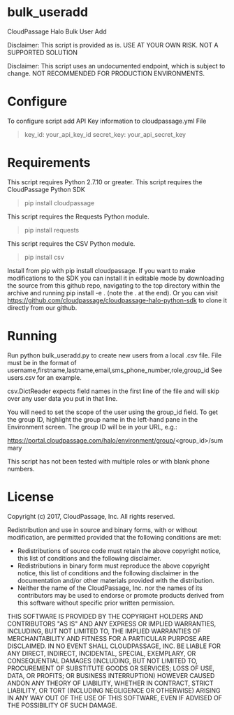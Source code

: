 # bulk_useradd
CloudPassage Halo Bulk User Add 

Disclaimer: This script is provided as is. USE AT YOUR OWN RISK.
NOT A SUPPORTED SOLUTION

Disclaimer: This script uses an undocumented endpoint, which is subject to change.
NOT RECOMMENDED FOR PRODUCTION ENVIRONMENTS.

# Configure

To configure script add API Key information to cloudpassage.yml File
>key_id: your_api_key_id
>secret_key: your_api_secret_key


# Requirements

This script requires Python 2.7.10 or greater.
This script requires the CloudPassage Python SDK
> pip install cloudpassage

This script requires the Requests Python module.
> pip install requests

This script requires the CSV Python module.
> pip install csv

Install from pip with pip install cloudpassage. If you want to make modifications
to the SDK you can install it in editable mode by downloading the source from 
this github repo, navigating to the top directory within the archive and running
 pip install -e .
(note the . at the end).
Or you can visit https://github.com/cloudpassage/cloudpassage-halo-python-sdk to
clone it directly from our github.


# Running

Run python bulk_useradd.py to create new users from a local .csv file.
File must be in the format of
username,firstname,lastname,email,sms_phone_number,role,group_id
See users.csv for an example.

csv.DictReader expects field names in the first line of the file and will skip over any
user data you put in that line.

You will need to set the scope of the user using the group_id field.
To get the group ID, highlight the group name in the left-hand pane in the Environment
screen.  The group ID will be in your URL, e.g.:

https://portal.cloudpassage.com/halo/environment/group/<group_id>/summary

This script has not been tested with multiple roles or with blank phone numbers.



# License

Copyright (c) 2017, CloudPassage, Inc. All rights reserved.

Redistribution and use in source and binary forms, with or without modification, are permitted provided that the following conditions are met: 
* Redistributions of source code must retain the above copyright notice, this list of conditions and the following disclaimer. 
* Redistributions in binary form must reproduce the above copyright notice, this list of conditions and the following disclaimer in the documentation and/or other materials provided with the distribution. 
* Neither the name of the CloudPassage, Inc. nor the names of its contributors may be used to endorse or promote products derived from this software without specific prior written permission.

THIS SOFTWARE IS PROVIDED BY THE COPYRIGHT HOLDERS AND CONTRIBUTORS "AS IS" AND ANY EXPRESS OR IMPLIED WARRANTIES, INCLUDING, BUT NOT LIMITED TO, THE IMPLIED WARRANTIES OF MERCHANTABILITY AND FITNESS FOR A PARTICULAR PURPOSE ARE DISCLAIMED. IN NO EVENT SHALL CLOUDPASSAGE, INC. BE LIABLE FOR ANY DIRECT, INDIRECT, INCIDENTAL, SPECIAL, EXEMPLARY, OR CONSEQUENTIAL DAMAGES (INCLUDING, BUT NOT LIMITED TO, PROCUREMENT OF SUBSTITUTE GOODS OR SERVICES; LOSS OF USE, DATA, OR PROFITS; OR BUSINESS INTERRUPTION) HOWEVER CAUSED ANDON ANY THEORY OF LIABILITY, WHETHER IN CONTRACT, STRICT LIABILITY, OR TORT (INCLUDING NEGLIGENCE OR OTHERWISE) ARISING IN ANY WAY OUT OF THE USE OF THIS SOFTWARE, EVEN IF ADVISED OF THE POSSIBILITY OF SUCH DAMAGE.

